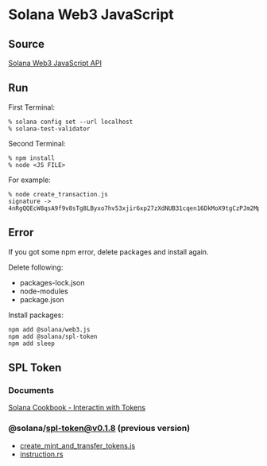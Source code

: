 # Solana Web3 JavaScript
## Source
[Solana Web3 JavaScript API](https://docs.solana.com/developing/clients/javascript-api)

## Run
First Terminal:
```
% solana config set --url localhost
% solana-test-validator
```

Second Terminal:
```
% npm install
% node <JS FILE>
```

For example:
```
% node create_transaction.js
signature ->  4nRgQQEcW8qsA9f9v8sTg8LByxo7hv53xjir6xp27zXdNUB31cqen16DkMoX9tgCzPJm2MppnpTswB3ghMc1KiRW"
```

## Error
If you got some npm error, delete packages and install again.

Delete following:
- packages-lock.json
- node-modules
- package.json

Install packages:
```
npm add @solana/web3.js
npm add @solana/spl-token
npm add sleep
```

## SPL Token
### Documents
[Solana Cookbook - Interactin with Tokens](https://solanacookbook.com/references/token.html#what-do-i-need-to-get-started-with-spl-tokens)

### @solana/spl-token@v0.1.8 (previous version)
- [create_mint_and_transfer_tokens.js](https://github.com/solana-labs/solana-program-library/blob/%40solana/spl-token%40v0.1.8/token/js/examples/create_mint_and_transfer_tokens.js)
- [instruction.rs](https://github.com/solana-labs/solana-program-library/blob/%40solana/spl-token%40v0.1.8/token/program/src/instruction.rs)
